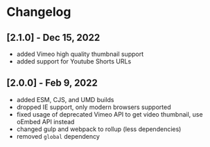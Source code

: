# Changelog

## [2.1.0] - Dec 15, 2022

- added Vimeo high quality thumbnail support
- added support for Youtube Shorts URLs

## [2.0.0] - Feb 9, 2022

- added ESM, CJS, and UMD builds
- dropped IE support, only modern browsers supported
- fixed usage of deprecated Vimeo API to get video thumbnail, use oEmbed API instead
- changed gulp and webpack to rollup (less dependencies)
- removed `global` dependency
